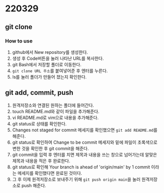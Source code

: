 # 220329

## git clone

### How to use

1. github에서 New repository를 생성한다.
2. 생성 후 Code버튼을 눌러 나타난 URL를 복사한다.
3. git Bash에서 저장할 폴더로 이동한다.
4. `git clone URL 주소`를 붙여넣어준 후 엔터를 누른다.
5. ls를 눌러 폴더가 만들어 졌는지 확인한다.

## git add, commit, push

1. 원격저장소와 연결된 원하는 폴더에 들어간다.
2. touch README.md와 같이 파일을 추가해준다.
3. vi README.md로 vim으로 내용을 추가해준다.
4. git status로 상태를 확인한다.
5. Changes not staged for commit 메세지를 확인했으면 `git add README.md`를 해준다.
6. git status로 확인하여 Change to be commit 메세지와 밑에 파일이 초록색으로 변한 것을 확인한 후 git commit을 해준다.
7. git commit을 입력 후 엔터를 치면 제목과 내용을 쓰는 창으로 넘어가는데 알맞은 제목과 내용을 적은 후 완료한다.
8. git status로 확인해 Your branch is ahead of 'origin/main' by 1 commit 이라는 메세지를 확인했다면 완료된 것이다.
9. 그 후 이제 원격저장소로 보내주기 위해 `git push origin main`을 눌러 원격저장소로 push 해준다.
